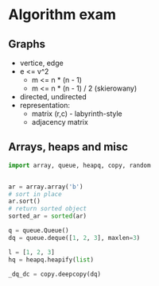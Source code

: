 # Algorithm exam

## Graphs

* vertice, edge
* e <= v^2
  * m <= n * (n - 1)
  * m <= n * (n - 1) / 2 (skierowany)
* directed, undirected
* representation:
  * matrix (r,c) - labyrinth-style
  * adjacency matrix


## Arrays, heaps and misc

```python
import array, queue, heapq, copy, random


ar = array.array('b')
# sort in place
ar.sort()
# return sorted object
sorted_ar = sorted(ar)

q = queue.Queue()
dq = queue.deque([1, 2, 3], maxlen=3)

l = [1, 2, 3]
hq = heapq.heapify(list)

_dq_dc = copy.deepcopy(dq)
```
